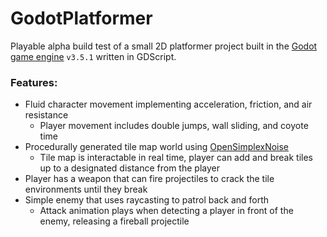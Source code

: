 # GodotPlatformer

Playable alpha build test of a small 2D platformer project built in the [Godot game engine](https://godotengine.org/) `v3.5.1` written in GDScript.

### Features:
* Fluid character movement implementing acceleration, friction, and air resistance
   * Player movement includes double jumps, wall sliding, and coyote time
* Procedurally generated tile map world using [OpenSimplexNoise](https://docs.godotengine.org/en/3.3/classes/class_opensimplexnoise.html)
   * Tile map is interactable in real time, player can add and break tiles up to a designated distance from the player
* Player has a weapon that can fire projectiles to crack the tile environments until they break
* Simple enemy that uses raycasting to patrol back and forth
    * Attack animation plays when detecting a player in front of the enemy, releasing a fireball projectile

